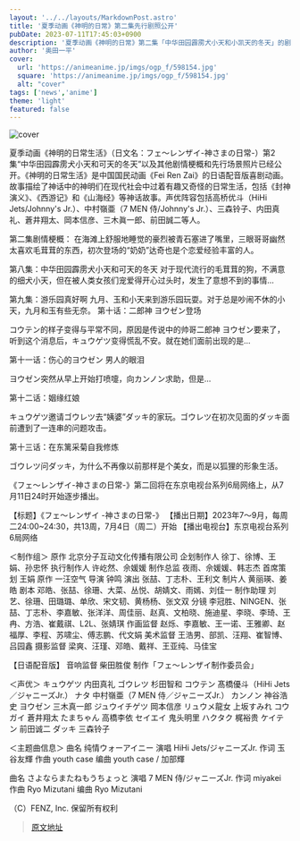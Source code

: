 ```yaml
---
layout: '../../layouts/MarkdownPost.astro'
title: '夏季动画《神明的日常》第二集先行剧照公开'
pubDate: 2023-07-11T17:45:03+0900
description: '夏季动画《神明的日常》第二集「中华田园霹雳犬小天和小凯天的冬天」的剧情概要和先行剧照已经公开。'
author: '奥田一平'
cover:
  url: 'https://animeanime.jp/imgs/ogp_f/598154.jpg'
  square: 'https://animeanime.jp/imgs/ogp_f/598154.jpg'
  alt: "cover"
tags: ['news','anime']
theme: 'light'
featured: false
---
```


![cover](https://animeanime.jp/imgs/ogp_f/598154.jpg)

夏季动画《神明的日常生活》（日文名：フェ～レンザイ-神さまの日常-）第2集“中华田园霹雳犬小天和可天的冬天”以及其他剧情梗概和先行场景照片已经公开。《神明的日常生活》是中国国民动画《Fei Ren Zai》的日语配音版喜剧动画。故事描绘了神话中的神明们在现代社会中过着有趣又奇怪的日常生活，包括《封神演义》、《西游记》和《山海经》等神话故事。声优阵容包括高桥优斗（HiHi Jets/Johnny's Jr.）、中村嶺亜（7 MEN 侍/Johnny's Jr.）、三森铃子、内田真礼、蒼井翔太、岡本信彦、三木眞一郎、前田誠二等人。

第二集剧情梗概：
在海滩上舒服地睡觉的豪烈被青石塞进了嘴里，三眼哥哥幽然太喜欢毛茸茸的东西，初次登场的“奶奶”达奇也是个恋爱经验丰富的人。

第八集：中华田园霹雳犬小天和可天的冬天
对于现代流行的毛茸茸的狗，不满意的细犬小天，但在被人类女孩们宠爱得开心过头时，发生了意想不到的事情...

第九集：游乐园真好啊
九月、玉和小天来到游乐园玩耍。对于总是吵闹不休的小天，九月和玉有些无奈。
第十话：二郎神 ヨウゼン登场

コウテン的样子变得与平常不同，原因是传说中的帅哥二郎神 ヨウゼン要来了，听到这个消息后，キュウゲツ变得慌乱不安。就在她们面前出现的是...

第十一话：伤心的ヨウゼン 男人的眼泪

ヨウゼン突然从早上开始打喷嚏，向カンノン求助，但是...

第十二话：姻缘红娘

キュウゲツ邀请ゴウレツ去“姨婆”ダッキ的家玩。ゴウレツ在初次见面的ダッキ面前遭到了一连串的问题攻击。

第十三话：在东篱采菊自我修炼

ゴウレツ问ダッキ，为什么不再像以前那样是个美女，而是以狐狸的形象生活。

《フェ～レンザイ-神さまの日常-》第二回将在东京电视台系列6局网络上，从7月11日24时开始逐步播出。

【标题】《フェ～レンザイ -神さまの日常-》
【播出日期】2023年7～9月，每周二24:00~24:30，共13周，7月4日（周二）开始
【播出电视台】东京电视台系列6局网络

＜制作组＞
原作 北京分子互动文化传播有限公司
企划制作人 徐丁、徐博、王娟、孙忠怀
执行制作人 许屹然、佘媛媛
制作总监 夜雨、佘媛媛、韩志杰
首席策划 王娟
原作 一汪空气
导演 钟鸣
演出 张喆、丁志朴、王利文
制片人 黄丽瑛、姜皓
剧本 邓皓、张喆、徐珊、大菜、丛悦、胡婧文、雨嫣、刘佳一
制作助理 刘艺、徐珊、田璐璐、单欣、宋文韧、黄杨杨、张文双
分镜 李冠胜、NINGEN、张喆、丁志朴、李嘉敏、张洋洋、周佳丽、赵真、文柏晓、施迪星、李晓、李琦、王冉、方浩、崔戴祺、L2L、张婧琪
作画监督 赵烁、李嘉敏、王一诺、王雅卿、赵福厚、李程、苏啸尘、傅志鹏、代文娟
美术监督 王浩男、部凯、汪翔、崔智博、吕园鑫
摄影监督 梁爽、汪瑾、邓皓、戴祥、王亚纯、马佳宝

【日语配音版】
音响监督 柴田胜俊
制作「フェ～レンザイ制作委员会」

＜声优＞
キュウゲツ 内田真礼
ゴウレツ 杉田智和
コウテン 髙橋優斗（HiHi Jets／ジャニーズJr.）
ナタ 中村嶺亜（7 MEN 侍／ジャニーズJr.）
カンノン 神谷浩史
ヨウゼン 三木真一郎
ジュウイチゲツ 岡本信彦
リュウメ龍女 上坂すみれ
コウガイ 蒼井翔太
たまちゃん 高橋李依
セイエイ 鬼头明里
ハクタク 梶裕贵
ケイテン 前田诚二
ダッキ 三森铃子

＜主题曲信息＞
曲名 纯情ウォーアイニー
演唱 HiHi Jets/ジャニーズJr.
作词 玉谷友輝
作曲 youth case
编曲 youth case / 加部輝

曲名 さよならまたねもうちょっと
演唱 7 MEN 侍/ジャニーズJr.
作词 miyakei
作曲 Ryo Mizutani
编曲 Ryo Mizutani

（C）FENZ, Inc. 保留所有权利

>[原文地址](https://animeanime.jp/article/2023/07/11/78529.html)  